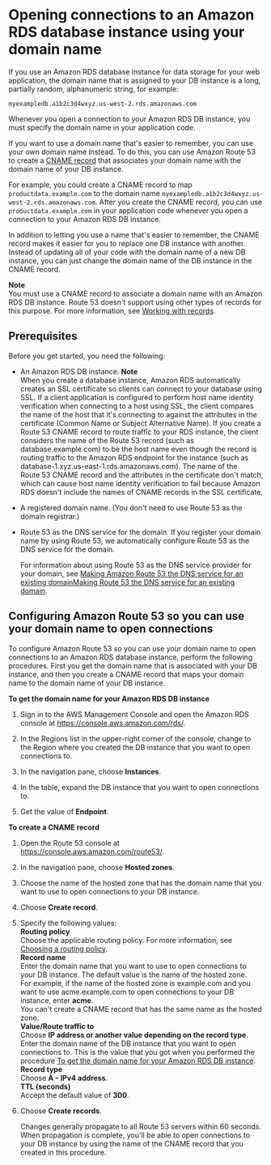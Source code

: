 # Opening connections to an Amazon RDS database instance using your domain name<a name="routing-to-rds-db"></a>

If you use an Amazon RDS database instance for data storage for your web application, the domain name that is assigned to your DB instance is a long, partially random, alphanumeric string, for example:

`myexampledb.a1b2c3d4wxyz.us-west-2.rds.amazonaws.com`

Whenever you open a connection to your Amazon RDS DB instance, you must specify the domain name in your application code\. 

If you want to use a domain name that's easier to remember, you can use your own domain name instead\. To do this, you can use Amazon Route 53 to create a [CNAME record](https://docs.aws.amazon.com/Route53/latest/DeveloperGuide/resource-record-sets-choosing-alias-non-alias.html) that associates your domain name with the domain name of your DB instance\.

For example, you could create a CNAME record to map `productdata.example.com` to the domain name `myexampledb.a1b2c3d4wxyz.us-west-2.rds.amazonaws.com`\. After you create the CNAME record, you can use `productdata.example.com` in your application code whenever you open a connection to your Amazon RDS DB instance\.

In addition to letting you use a name that's easier to remember, the CNAME record makes it easier for you to replace one DB instance with another\. Instead of updating all of your code with the domain name of a new DB instance, you can just change the domain name of the DB instance in the CNAME record\.

**Note**  
You must use a CNAME record to associate a domain name with an Amazon RDS DB instance\. Route 53 doesn't support using other types of records for this purpose\. For more information, see [Working with records](rrsets-working-with.md)\.

## Prerequisites<a name="routing-to-rds-db-prerequisites"></a>

Before you get started, you need the following:
+ An Amazon RDS DB instance\.
**Note**  
When you create a database instance, Amazon RDS automatically creates an SSL certificate so clients can connect to your database using SSL\. If a client application is configured to perform host name identity verification when connecting to a host using SSL, the client compares the name of the host that it's connecting to against the attributes in the certificate \(Common Name or Subject Alternative Name\)\. If you create a Route 53 CNAME record to route traffic to your RDS instance, the client considers the name of the Route 53 record \(such as database\.example\.com\) to be the host name even though the record is routing traffic to the Amazon RDS endpoint for the instance \(such as database\-1\.xyz\.us\-east\-1\.rds\.amazonaws\.com\)\. The name of the Route 53 CNAME record and the attributes in the certificate don't match, which can cause host name identity verification to fail because Amazon RDS doesn't include the names of CNAME records in the SSL certificate\.
+ A registered domain name\. \(You don't need to use Route 53 as the domain registrar\.\)
+ Route 53 as the DNS service for the domain\. If you register your domain name by using Route 53, we automatically configure Route 53 as the DNS service for the domain\. 

  For information about using Route 53 as the DNS service provider for your domain, see [Making Amazon Route 53 the DNS service for an existing domainMaking Route 53 the DNS service for an existing domain](MigratingDNS.md)\.

## Configuring Amazon Route 53 so you can use your domain name to open connections<a name="routing-to-rds-db-procedures"></a>

To configure Amazon Route 53 so you can use your domain name to open connections to an Amazon RDS database instance, perform the following procedures\. First you get the domain name that is associated with your DB instance, and then you create a CNAME record that maps your domain name to the domain name of your DB instance\.<a name="routing-to-rds-db-get-instance-domain-name-procedure"></a>

**To get the domain name for your Amazon RDS DB instance**

1. Sign in to the AWS Management Console and open the Amazon RDS console at [https://console\.aws\.amazon\.com/rds/](https://console.aws.amazon.com/rds/)\.

1. In the Regions list in the upper\-right corner of the console, change to the Region where you created the DB instance that you want to open connections to\.

1. In the navigation pane, choose **Instances**\.

1. In the table, expand the DB instance that you want to open connections to\.

1. Get the value of **Endpoint**\.<a name="routing-to-rds-db-create-cname-procedure"></a>

**To create a CNAME record**

1. Open the Route 53 console at [https://console\.aws\.amazon\.com/route53/](https://console.aws.amazon.com/route53/)\.

1. In the navigation pane, choose **Hosted zones**\.

1. Choose the name of the hosted zone that has the domain name that you want to use to open connections to your DB instance\.

1. Choose **Create record**\.

1. Specify the following values:  
**Routing policy**  
Choose the applicable routing policy\. For more information, see [Choosing a routing policy](routing-policy.md)\.  
**Record name**  
Enter the domain name that you want to use to open connections to your DB instance\. The default value is the name of the hosted zone\.  
For example, if the name of the hosted zone is example\.com and you want to use acme\.example\.com to open connections to your DB instance, enter **acme**\.  
You can't create a CNAME record that has the same name as the hosted zone\.  
**Value/Route traffic to**  
Choose **IP address or another value depending on the record type**\.   
Enter the domain name of the DB instance that you want to open connections to\. This is the value that you got when you performed the procedure [To get the domain name for your Amazon RDS DB instance](#routing-to-rds-db-get-instance-domain-name-procedure)\.  
**Record type**  
Choose **A – IPv4 address**\.  
**TTL \(seconds\)**  
Accept the default value of **300**\.

1. Choose **Create records**\.

   Changes generally propagate to all Route 53 servers within 60 seconds\. When propagation is complete, you'll be able to open connections to your DB instance by using the name of the CNAME record that you created in this procedure\.
